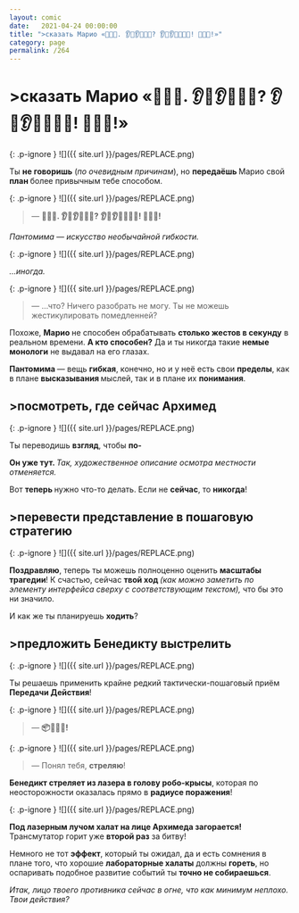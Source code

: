 ```yaml
---
layout: comic
date:   2021-04-24 00:00:00 
title: ">сказать Марио «🤡😰🤕. 👂😬👂👨‍🔧🤖? 👂🤫👂🔪💥🤖🐀! 🎯👀🔩!»"
category: page
permalink: /264
---
```

# >сказать Марио «🤡😰🤕. 👂😬👂👨‍🔧🤖? 👂🤫👂🔪💥🤖🐀! 🎯👀🔩!»

{: .p-ignore }
![]({{ site.url }}/pages/REPLACE.png)

Ты <strong>не говоришь</strong> (<em>по очевидным причинам</em>), но <strong>передаёшь </strong>Марио свой <strong>план </strong>более привычным тебе способом.

{: .p-ignore }
![]({{ site.url }}/pages/REPLACE.png)

<blockquote>— <strong>🤡😰🤕. 👂😬👂👨‍🔧🤖? 👂🤫👂🔪💥🤖🐀! 🎯👀🔩!</strong></blockquote>

<em>Пантомима — искусство необычайной гибкости.</em>

{: .p-ignore }
![]({{ site.url }}/pages/REPLACE.png)

<em>…иногда.</em>

{: .p-ignore }
![]({{ site.url }}/pages/REPLACE.png)

<blockquote>— …что? Ничего разобрать не могу. Ты не можешь жестикулировать помедленней?</blockquote>

Похоже, <strong>Марио </strong>не способен обрабатывать <strong>столько жестов в секунду</strong> в реальном времени. <strong>А кто способен?</strong> Да и ты никогда такие <strong>немые монологи</strong> не выдавал на его глазах.

<strong>Пантомима </strong>— вещь <strong>гибкая</strong>, конечно, но и у неё есть свои <strong>пределы</strong>, как в плане <strong>высказывания </strong>мыслей, так и в плане их <strong>понимания</strong>.

## >посмотреть, где сейчас Архимед

{: .p-ignore }
![]({{ site.url }}/pages/REPLACE.png)

Ты переводишь <strong>взгляд</strong>, чтобы <strong>по- </strong>

<strong>Он уже тут. </strong><em>Так, художественное описание осмотра местности отменяется.</em>

Вот <strong>теперь </strong>нужно что-то делать. Если не <strong>сейчас</strong>, то <strong>никогда</strong>!

## >перевести представление в пошаговую стратегию

{: .p-ignore }
![]({{ site.url }}/pages/REPLACE.png)

<strong>Поздравляю</strong>, теперь ты можешь полноценно оценить <strong>масштабы трагедии</strong>! К счастью, сейчас <strong>твой ход </strong><em>(как можно заметить по элементу интерфейса сверху с соответствующим текстом), </em>что бы это ни значило.

И как же ты планируешь <strong>ходить</strong>?

## >предложить Бенедикту выстрелить

{: .p-ignore }
![]({{ site.url }}/pages/REPLACE.png)

Ты решаешь применить крайне редкий тактически-пошаговый приём<strong> Передачи Действия</strong>!

{: .p-ignore }
![]({{ site.url }}/pages/REPLACE.png)

<blockquote>— <strong>📦🔫🎯🤖!</strong></blockquote>

{: .p-ignore }
![]({{ site.url }}/pages/REPLACE.png)

<blockquote>— Понял тебя, <strong>стреляю</strong>!</blockquote>

<strong>Бенедикт стреляет из лазера в голову робо-крысы</strong>, которая по неосторожности оказалась прямо в <strong>радиусе поражения</strong>!

{: .p-ignore }
![]({{ site.url }}/pages/REPLACE.png)

<strong>Под лазерным лучом халат на лице Архимеда загорается! </strong>Трансмутатор горит уже <strong>второй раз</strong> за битву!

Немного не тот <strong>эффект</strong>, который ты ожидал, да и есть сомнения в плане того, что хорошие <strong>лабораторные халаты</strong> должны <strong>гореть</strong>, но оспаривать подобное развитие событий ты <strong>точно не собираешься</strong>.

<em>Итак, лицо твоего противника сейчас в огне, что как минимум неплохо. Твои действия?</em>
